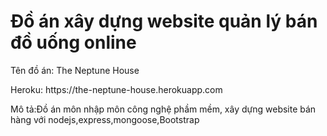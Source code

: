 # Đồ án xây dựng website quản lý bán đồ uống online 
<p> Tên đồ án: The Neptune House <p>
  <p> Heroku: https://the-neptune-house.herokuapp.com <p>
  <p> Mô tả:Đồ án môn nhập môn công nghệ phầm mềm, xây dựng website bán hàng với nodejs,express,mongoose,Bootstrap <p>

